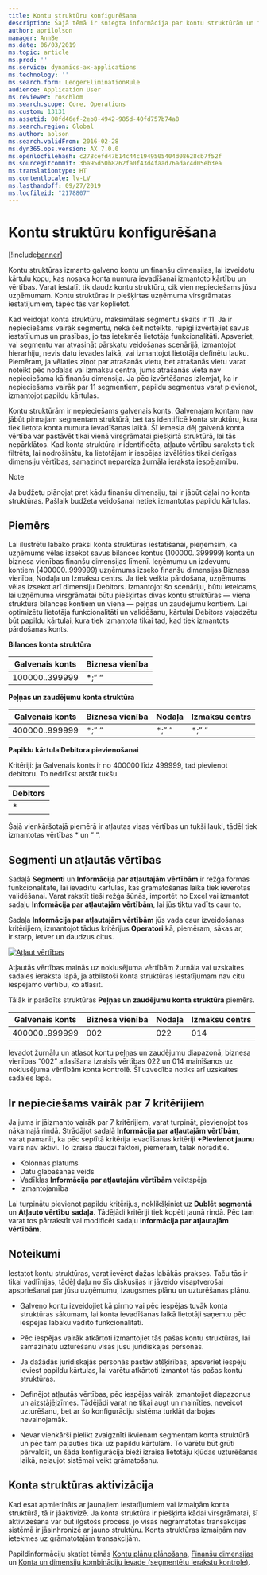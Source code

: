 ```yaml
---
title: Kontu struktūru konfigurēšana
description: Šajā tēmā ir sniegta informācija par kontu struktūrām un finanšu dimensijām.
author: aprilolson
manager: AnnBe
ms.date: 06/03/2019
ms.topic: article
ms.prod: ''
ms.service: dynamics-ax-applications
ms.technology: ''
ms.search.form: LedgerEliminationRule
audience: Application User
ms.reviewer: roschlom
ms.search.scope: Core, Operations
ms.custom: 13131
ms.assetid: 08fd46ef-2eb8-4942-985d-40fd757b74a8
ms.search.region: Global
ms.author: aolson
ms.search.validFrom: 2016-02-28
ms.dyn365.ops.version: AX 7.0.0
ms.openlocfilehash: c278cefd47b14c44c1949505404d08628cb7f52f
ms.sourcegitcommit: 3ba95d50b8262fa0f43d4faad76adac4d05eb3ea
ms.translationtype: HT
ms.contentlocale: lv-LV
ms.lasthandoff: 09/27/2019
ms.locfileid: "2178807"
---
```

# <a name="configure-account-structures"></a>Kontu struktūru konfigurēšana

[!include[banner](../includes/banner.md)]

Kontu struktūras izmanto galveno kontu un finanšu dimensijas, lai izveidotu kārtulu kopu, kas nosaka konta numura ievadīšanai izmantoto kārtību un vērtības. Varat iestatīt tik daudz kontu struktūru, cik vien nepieciešams jūsu uzņēmumam. Kontu struktūras ir piešķirtas uzņēmuma virsgrāmatas iestatījumiem, tāpēc tās var koplietot.

Kad veidojat konta struktūru, maksimālais segmentu skaits ir 11. Ja ir nepieciešams vairāk segmentu, nekā šeit noteikts, rūpīgi izvērtējiet savus iestatījumus un prasības, jo tas ietekmēs lietotāja funkcionalitāti. Apsveriet, vai segmentu var atvasināt pārskatu veidošanas scenārijā, izmantojot hierarhiju, nevis datu ievades laikā, vai izmantojot lietotāja definētu lauku. Piemēram, ja vēlaties ziņot par atrašanās vietu, bet atrašanās vietu varat noteikt pēc nodaļas vai izmaksu centra, jums atrašanās vieta nav nepieciešama kā finanšu dimensija. Ja pēc izvērtēšanas izlemjat, ka ir nepieciešams vairāk par 11 segmentiem, papildu segmentus varat pievienot, izmantojot papildu kārtulas.

Kontu struktūrām ir nepieciešams galvenais konts. Galvenajam kontam nav jābūt pirmajam segmentam struktūrā, bet tas identificē konta struktūru, kura tiek lietota konta numura ievadīšanas laikā. Šī iemesla dēļ galvenā konta vērtība var pastāvēt tikai vienā virsgrāmatai piešķirtā struktūrā, lai tās nepārklātos. Kad konta struktūra ir identificēta, atļauto vērtību saraksts tiek filtrēts, lai nodrošinātu, ka lietotājam ir iespējas izvēlēties tikai derīgas dimensiju vērtības, samazinot nepareiza žurnāla ieraksta iespējamību.

> [!NOTE] 
> Ja budžetu plānojat pret kādu finanšu dimensiju, tai ir jābūt daļai no konta struktūras. Pašlaik budžeta veidošanai netiek izmantotas papildu kārtulas.

## <a name="example"></a>Piemērs
Lai ilustrētu labāko praksi konta struktūras iestatīšanai, pieņemsim, ka uzņēmums vēlas izsekot savus bilances kontus (100000..399999) konta un biznesa vienības finanšu dimensijas līmenī. Ieņēmumu un izdevumu kontiem (400000..999999) uzņēmums izseko finanšu dimensijas Biznesa vienība, Nodaļa un Izmaksu centrs. Ja tiek veikta pārdošana, uzņēmums vēlas izsekot arī dimensiju Debitors. Izmantojot šo scenāriju, būtu ieteicams, lai uzņēmuma virsgrāmatai būtu piešķirtas divas kontu struktūras — viena struktūra bilances kontiem un viena — peļņas un zaudējumu kontiem. Lai optimizētu lietotāja funkcionalitāti un validēšanu, kārtulai Debitors vajadzētu būt papildu kārtulai, kura tiek izmantota tikai tad, kad tiek izmantots pārdošanas konts.

**Bilances konta struktūra**

|Galvenais konts          | Biznesa vienība    |
|----------------------|-----------|
|100000..399999 | *;” “|

**Peļņas un zaudējumu konta struktūra**

|Galvenais konts          | Biznesa vienība    |Nodaļa          | Izmaksu centrs    |
|----------------------|-----------|----------------------|-----------|
|400000..999999 | *;” “|*;” “|*;” “|*;” “|

**Papildu kārtula Debitora pievienošanai**

Kritēriji: ja Galvenais konts ir no 400000 līdz 499999, tad pievienot debitoru. To nedrīkst atstāt tukšu.

|Debitors         |
|-----------------|
|* |

Šajā vienkāršotajā piemērā ir atļautas visas vērtības un tukši lauki, tādēļ tiek izmantotas vērtības * un “ “.

## <a name="segments-and-allowed-values"></a>Segmenti un atļautās vērtības
Sadaļā **Segmenti** un **Informācija par atļautajām vērtībām** ir režģa formas funkcionalitāte, lai ievadītu kārtulas, kas grāmatošanas laikā tiek ievērotas validēšanai. Varat rakstīt tieši režģa šūnās, importēt no Excel vai izmantot sadaļu **Informācija par atļautajām vērtībām**, lai jūs tiktu vadīts caur to.

Sadaļa **Informācija par atļautajām vērtībām** jūs vada caur izveidošanas kritērijiem, izmantojot tādus kritērijus **Operatori** kā, piemēram, sākas ar, ir starp, ietver un daudzus citus.

[![Atļaut vērtības](./media/account.png)](./media/account.png) 

Atļautās vērtības mainās uz noklusējuma vērtībām žurnāla vai uzskaites sadales ieraksta lapā, ja atbilstoši konta struktūras iestatījumam nav citu iespējamo vērtību, ko atlasīt.

Tālāk ir parādīts struktūras **Peļņas un zaudējumu konta struktūra** piemērs.

|Galvenais konts          | Biznesa vienība    |Nodaļa          | Izmaksu centrs    |
|----------------------|-----------|----------------------|-----------|
|400000..999999 | 002 | 022 | 014 |

Ievadot žurnālu un atlasot kontu peļņas un zaudējumu diapazonā, biznesa vienības “002” atlasīšana izraisīs vērtības 022 un 014 mainīšanos uz noklusējuma vērtībām konta kontrolē. Šī uzvedība notiks arī uzskaites sadales lapā. 

## <a name="more-than-7-criteria-needed"></a>Ir nepieciešams vairāk par 7 kritērijiem

Ja jums ir jāizmanto vairāk par 7 kritērijiem, varat turpināt, pievienojot tos nākamajā rindā. Strādājot sadaļā **Informācija par atļautajām vērtībām**, varat pamanīt, ka pēc septītā kritērija ievadīšanas kritēriji **+Pievienot jaunu** vairs nav aktīvi. To izraisa daudzi faktori, piemēram, tālāk norādītie. 
 - Kolonnas platums 
 - Datu glabāšanas veids 
 - Vadīklas **Informācija par atļautajām vērtībām** veiktspēja
 - Izmantojamība  
 
Lai turpinātu pievienot papildu kritērijus, noklikšķiniet uz **Dublēt segmentā** un **Atļauto vērtību sadaļa**. Tādējādi kritēriji tiek kopēti jaunā rindā. Pēc tam varat tos pārrakstīt vai modificēt sadaļu **Informācija par atļautajām vērtībām**.

## <a name="best-practices"></a>Noteikumi
Iestatot kontu struktūras, varat ievērot dažas labākās prakses. Taču tās ir tikai vadlīnijas, tādēļ daļu no šīs diskusijas ir jāveido visaptverošai apspriešanai par jūsu uzņēmumu, izaugsmes plānu un uzturēšanas plānu.

- Galveno kontu izveidojiet kā pirmo vai pēc iespējas tuvāk konta struktūras sākumam, lai konta ievadīšanas laikā lietotāji saņemtu pēc iespējas labāku vadīto funkcionalitāti.

- Pēc iespējas vairāk atkārtoti izmantojiet tās pašas kontu struktūras, lai samazinātu uzturēšanu visās jūsu juridiskajās personās.

- Ja dažādās juridiskajās personās pastāv atšķirības, apsveriet iespēju ieviest papildu kārtulas, lai varētu atkārtoti izmantot tās pašas kontu struktūras.

- Definējot atļautās vērtības, pēc iespējas vairāk izmantojiet diapazonus un aizstājējzīmes. Tādējādi varat ne tikai augt un mainīties, neveicot uzturēšanu, bet ar šo konfigurāciju sistēma turklāt darbojas nevainojamāk.

- Nevar vienkārši pielikt zvaigznīti ikvienam segmentam konta struktūrā un pēc tam paļauties tikai uz papildu kārtulām. To varētu būt grūti pārvaldīt, un šāda konfigurācija bieži izraisa lietotāju kļūdas uzturēšanas laikā, neļaujot sistēmai veikt grāmatošanu.

## <a name="account-structure-activation"></a>Konta struktūras aktivizācija
Kad esat apmierināts ar jaunajiem iestatījumiem vai izmaiņām konta struktūrā, tā ir jāaktivizē. Ja konta struktūra ir piešķirta kādai virsgrāmatai, šī aktivizēšana var būt ilgstošs process, jo visas negrāmatotās transakcijas sistēmā ir jāsinhronizē ar jauno struktūru. Konta struktūras izmaiņām nav ietekmes uz grāmatotajām transakcijām.

Papildinformāciju skatiet tēmās [Kontu plānu plānošana](plan-chart-of-accounts.md), [Finanšu dimensijas](financial-dimensions.md) un [Konta un dimensiju kombināciju ievade (segmentētu ierakstu kontrole)](enter-account-dimension-combinations-segmented-entry-control.md).

